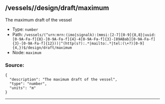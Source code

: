 ## /vessels/<RegExp>/design/draft/maximum

The maximum draft of the vessel

* Type: `number`
* Path: `/vessels/(^urn:mrn:(imo|signalk):(mmsi:[2-7][0-9]{8,8}|uuid:[0-9A-Fa-f]{8}-[0-9A-Fa-f]{4}-4[0-9A-Fa-f]{3}-[89ABab][0-9A-Fa-f]{3}-[0-9A-Fa-f]{12}))|^(http(s?):.*|mailto:.*|tel:(\+?)[0-9]{4,})$/design/draft/maximum`
* Node: `maximum`

### Source:
```
{
  "description": "The maximum draft of the vessel",
  "type": "number",
  "units": "m"
}
```

---
